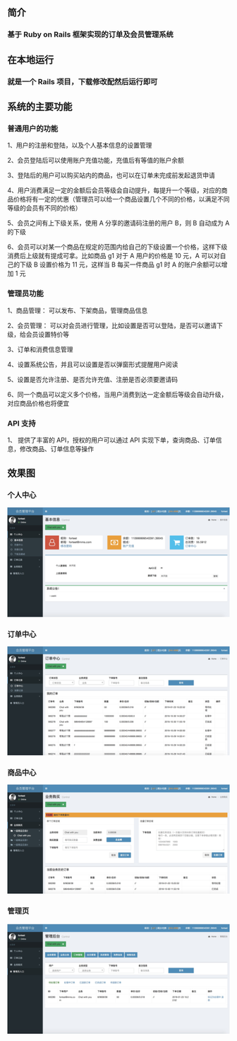 ## 简介
### 基于 Ruby on Rails 框架实现的订单及会员管理系统

## 在本地运行
### 就是一个 Rails 项目，下载修改配然后运行即可

## 系统的主要功能
### 普通用户的功能
1、用户的注册和登陆，以及个人基本信息的设置管理

2、会员登陆后可以使用账户充值功能，充值后有等值的账户余额

3、登陆后的用户可以购买站内的商品，也可以在订单未完成前发起退货申请

4、用户消费满足一定的金额后会员等级会自动提升，每提升一个等级，对应的商品价格将有一定的优惠（管理员可以给一个商品设置几个不同的价格，以满足不同等级的会员有不同的价格）

5、会员之间有上下级关系，使用 A 分享的邀请码注册的用户 B，则 B 自动成为 A 的下级

6、会员可以对某一个商品在规定的范围内给自己的下级设置一个价格，这样下级消费后上级就有提成可拿。比如商品 g1 对于 A 用户的价格是 10 元，A 可以对自己的下级 B 设置价格为 11 元，这样当 B 每买一件商品 g1 时 A 的账户余额可以增加 1 元

### 管理员功能
1、商品管理： 可以发布、下架商品，管理商品信息

2、会员管理： 可以对会员进行管理，比如设置是否可以登陆，是否可以邀请下级，给会员设置特价等

3、订单和消费信息管理

4、设置系统公告，并且可以设置是否以弹窗形式提醒用户阅读

5、设置是否允许注册、是否允许充值、注册是否必须要邀请码

6、同一个商品可以定义多个价格，当用户消费到达一定金额后等级会自动升级，对应商品价格也将便宜

### API 支持
1、 提供了丰富的 API，授权的用户可以通过 API 实现下单，查询商品、订单信息，修改商品、订单信息等操作

## 效果图
### 个人中心
![user-center](https://github.com/ItsWewin/images/raw/master/MMS/MMS-user.png)

### 订单中心
![order-center](https://github.com/ItsWewin/images/raw/master/MMS/MMS-order.png)

### 商品中心
![goods](https://github.com/ItsWewin/images/raw/master/MMS/MMS-goods.png)

### 管理页
![admin-page](https://github.com/ItsWewin/images/raw/master/MMS/MMS-admin.png)
